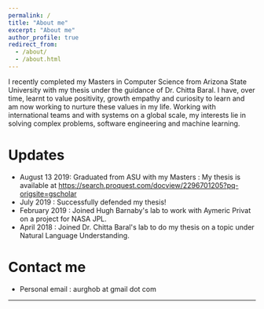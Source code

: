 ```yaml
---
permalink: /
title: "About me"
excerpt: "About me"
author_profile: true
redirect_from: 
  - /about/
  - /about.html
---
```

I recently completed my Masters in Computer Science from Arizona State University with my thesis under the guidance of Dr. Chitta Baral.
I have, over time, learnt to value positivity, growth empathy and curiosity to learn and am now working to nurture these values in my life. 
Working with international teams and with systems on a global scale, my interests lie in solving complex problems, software engineering and machine learning.


Updates
========
- August 13 2019: Graduated from ASU with my Masters : My thesis is available at https://search.proquest.com/docview/2296701205?pq-origsite=gscholar
- July 2019 : Successfully defended my thesis!
- February 2019 : Joined Hugh Barnaby's lab to work with Aymeric Privat on a project for NASA JPL.
- April 2018 : Joined Dr. Chitta Baral's lab to do my thesis on a topic under Natural Language Understanding.

Contact me
========
- Personal email : aurghob at gmail dot com
-----
